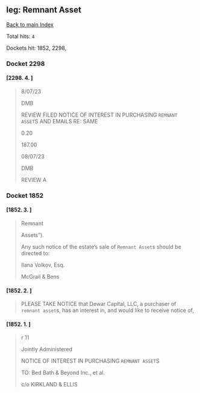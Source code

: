 
## leg: Remnant Asset

[Back to main Index](README.md)

Total hits: `4`

Dockets hit: 1852, 2298, 

### Docket 2298

#### [2298. 4. ]
> 8/07/23 
> 
> DMB 
> 
> REVIEW FILED NOTICE OF INTEREST IN PURCHASING `REMNANT ASSET`S AND EMAILS RE: SAME 
> 
> 0.20 
> 
> 187.00 
> 
> 08/07/23 
> 
> DMB 
> 
> REVIEW A

### Docket 1852

#### [1852. 3. ]
> Remnant 
> 
> Assets”\). 
> 
> Any such notice of the estate’s sale of `Remnant Asset`s should be directed to: 
> 
> Ilana Volkov, Esq. 
> 
> McGrail & Bens

#### [1852. 2. ]
> 
> 
> PLEASE TAKE NOTICE that Dewar Capital, LLC, a purchaser of `remnant asset`s, has an interest in, and would like to receive notice of,

#### [1852. 1. ]
> r 11 
> 
> Jointly Administered
> 
> NOTICE OF INTEREST IN PURCHASING `REMNANT ASSET`S 
> 
> TO: Bed Bath & Beyond Inc., et al. 
> 
> c/o KIRKLAND & ELLIS
